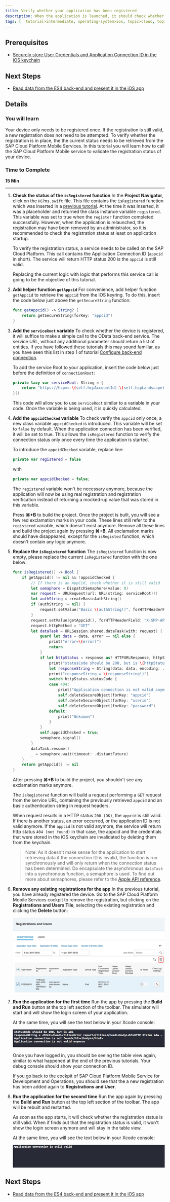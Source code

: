 ```yaml
---
title: Verify whether your application has been registered
description: When the application is launched, it should check whether the application is properly registered with the SAP Cloud Platform Mobile Service. Only when it is registered, it allowed to access back-end services.
tags: [  tutorial>intermediate, operating-system>ios, topic>cloud, topic>mobile, products>sap-cloud-platform ]
---
```


## Prerequisites  
 - [Securely store User Credentials and Application Connection ID in the iOS keychain](http://www.sap.com/developer/tutorials.html?fiori-ios-hcpms-secure-credentials-keychain.html)

## Next Steps
 - [Read data from the ES4 back-end and present it in the iOS app](http://www.sap.com/developer/tutorials.html?fiori-ios-hcpms-retrieve-odata-service.html)

## Details
### You will learn  
Your device only needs to be registered once. If the registration is still valid, a new registration does not need to be attempted. To verify whether the registration is in place, the the current status needs to be retrieved from the SAP Cloud Platform Mobile Services. In this tutorial you will learn how to call the SAP Cloud Platform Mobile service to validate the registration status of your device.

### Time to Complete
**15 Min**

---

1. **Check the status of the `isRegistered` function**
    In the **Project Navigator**, click on the `HCPms.swift` file. This file contains the `isRegistered` function which was inserted in a [previous tutorial](http://www.sap.com/developer/tutorials.html?fiori-ios-hcpms-device-registration.html). At the time it was inserted, it was a placeholder and returned the class instance variable `registered`. This variable was set to true when the `register` function completed successfully. However, when the application is relaunched, the registration may have been removed by an administrator, so it is recommended to check the registration status at least on application startup.

    To verify the registration status, a service needs to be called on the SAP Cloud Platform. This call contains the Application Connection ID (`appcid` in short). The service will return HTTP status 200 is the `appcid` is still valid.

    Replacing the current logic with logic that performs this service call is going to be the objective of this tutorial.

2. **Add helper function `getAppcid`**
    For convenience, add helper function `getAppcid` to retrieve the `appcid` from the iOS keyring. To do this, insert the code below just above the `getSecureString` function:

    ```swift
    func getAppcid() -> String? {
        return getSecureString(forKey: "appcid")
    }
    ```

3. **Add the `serviceRoot` variable**
    To check whether the device is registered, it will suffice to make a simple call to the OData back-end service. The service URL, without any additional parameter should return a list of entities. If you have followed these tutorials this may sound familiar, as you have seen this list in step 1 of tutorial [Configure back-end connection](http://www.sap.com/developer/tutorials.html?fiori-ios-hcpms-backend-connection.html).

    To add the service Root to your application, insert the code below just before the definition of `connectionRoot`:

    ```swift
    private lazy var serviceRoot: String = {
        return "https://hcpms-\(self.hcpAccountId).\(self.hcpLandscape)/\(self.hcpAppId)"
    }()
    ```

    This code will allow you to use `serviceRoot` similar to a variable in your code. Once the variable is being used, it is quickly calculated.

4. **Add the `appcidChecked` variable**
    To check verify the `appcid` only once, a new class variable `appcidChecked` is introduced. This variable will be set to `false` by default. When the application connection has been verified, it will be set to true. This allows the `isRegistered` function to verify the connection status only once every time the application is started.

    To introduce the `appcidChecked` variable, replace line:
    ```swift
    private var registered = false
    ```
    with
    ```swift
    private var appcidChecked = false;
    ```

    The `registered` variable won't be necessary anymore, because the application will now be using real registration and registration verification instead of returning a mocked-up value that was stored in this variable.

    Press **⌘+B** to build the project. Once the project is built, you will see a few red exclamation marks in your code. These lines still refer to the `registered` variable, which doesn't exist anymore. Remove all these lines and build the project again by pressing **⌘+B**. All exclamation marks should have disappeared, except for the `isRegisted` function, which doesn't contain any logic anymore.

5. **Replace the `isRegistered` function**
    The `isRegistered` function is now empty, please replace the current `isRegistered` function with the one below:

    ```swift
    func isRegistered() -> Bool {
        if getAppcid() != nil && !appcidChecked {
            // If there is an AppCid, check whether it is still valid
            let semaphore = DispatchSemaphore(value: 0)
            var request = URLRequest(url: URL(string: serviceRoot)!)
            let authString = createBasicAuthString()
            if (authString != nil) {
                request.setValue("Basic \(authString!)", forHTTPHeaderField: "Authorization")
            }
            request.setValue(getAppcid(), forHTTPHeaderField: "X-SMP-APPCID")
            request.httpMethod = "GET"
            let dataTask = URLSession.shared.dataTask(with: request) { (data, response, error) in
                guard let data = data, error == nil else {
                    print("error=\(error)")
                    return
                }
                if let httpStatus = response as? HTTPURLResponse, httpStatus.statusCode != 200 {
                    print("statusCode should be 200, but is \(httpStatus.statusCode)")
                    let responseString = String(data: data, encoding: .utf8)
                    print("responseString = \(responseString!)")
                    switch httpStatus.statusCode {
                    case 404:
                        print("Application connection is not valid anymore")
                        self.deleteSecureObject(forKey: "appcid")
                        self.deleteSecureObject(forKey: "userid")
                        self.deleteSecureObject(forKey: "password")
                    default:
                        print("Unknown")
                    }
                }
                self.appcidChecked = true;
                semaphore.signal()
            }
            dataTask.resume()
            _ = semaphore.wait(timeout: .distantFuture)
        }
        return getAppcid() != nil
    }
    ```

    After pressing **⌘+B** to build the project, you shouldn't see any exclamation marks anymore.

    The `isRegistered` function will build a request performing a `GET` request from the service URL, containing the previously retrieved `appcid` and an basic authentication string in request headers.

    When request results in a HTTP status `200 (OK)`, the `appcid` is still valid. If there is another status, an error occurred, or the application ID is not valid anymore. If the `appcid` is not valid anymore, the service will return http status `404 (not found)` in that case, the appcid and the credentials that were stored in the iOS keychain are invalidated by deleting them from the keychain.

    > Note: As it doesn't make sense for the application to start retrieving data if the connection ID is invalid, the function is run synchronously and will only return when the connection status has been determined. Do encapsulate the asynchronous `dataTask` into a synchronous function, a semaphore is used. To find out more about semaphores, please refer to the [Apple API reference](https://developer.apple.com/reference/dispatch/dispatchsemaphore).


6. **Remove any existing registrations for the app**
    In the previous tutorial, you have already registered the device. Go to the SAP Cloud Platform Mobile Services cockpit to remove the registration, but clicking on the **Registrations and Users Tile**, selecting the existing registration and clicking the **Delete** button:

    ![Delete existing registration](image-1.png)

7. **Run the application for the first time**
    Run the app by pressing the **Build and Run** button at the top left section of the toolbar. The simulator will start and will show the login screen of your application.

    At the same time, you will see the text below in your Xcode console:

    ![Application ID invalid](image-2.png)

    Once you have logged in, you should be seeing the table view again, similar to what happened at the end of the previous tutorials. Your debug console should show your connection ID.

    If you go back to the cockpit of SAP Cloud Platform Mobile Service for Development and Operations, you should see that the a new registration has been added again to **Registrations and User**.

8. **Run the application for the second time**
    Run the app again by pressing the **Build and Run** button at the top left section of the toolbar. The app will be rebuilt and restarted.

    As soon as the app starts, it will check whether the registration status is still valid. When if finds out that the registration status is valid, it won't show the login screen anymore and will stay in the table view.

    At the same time, you will see the text below in your Xcode console:

    ![Application ID valid](image-3.png)

## Next Steps
- [Read data from the ES4 back-end and present it in the iOS app](http://www.sap.com/developer/tutorials.html?fiori-ios-hcpms-retrieve-odata-service.html)
